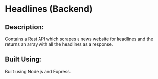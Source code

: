 # Headlines (Backend)

## Description:

Contains a Rest API which scrapes a news website for headlines and the returns an array with all the headlines as a response.

## Built Using:

Built using Node.js and Express.
